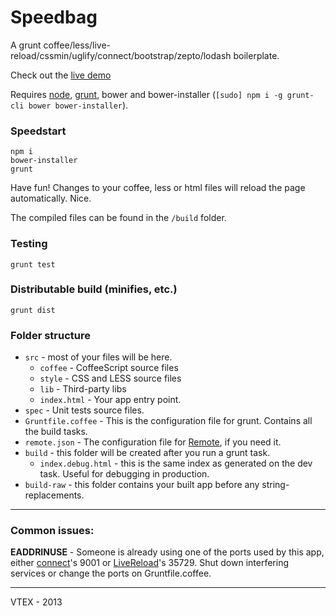 # Speedbag

A grunt coffee/less/live-reload/cssmin/uglify/connect/bootstrap/zepto/lodash boilerplate.

Check out the [live demo](http://vtex.github.io/speedbag)

Requires [node](http://nodejs.org/), [grunt](http://gruntjs.com/), bower and bower-installer (`[sudo] npm i -g grunt-cli bower bower-installer`).

### Speedstart

    npm i
    bower-installer
    grunt

Have fun! Changes to your coffee, less or html files will reload the page automatically. Nice.

The compiled files can be found in the `/build` folder.

### Testing

    grunt test

### Distributable build (minifies, etc.)

    grunt dist

### Folder structure

- `src` - most of your files will be here.
	- `coffee` - CoffeeScript source files
	- `style` - CSS and LESS source files
	- `lib` - Third-party libs
	- `index.html` - Your app entry point.
- `spec` - Unit tests source files.
- `Gruntfile.coffee` - This is the configuration file for grunt. Contains all the build tasks.
- `remote.json` - The configuration file for [Remote](https://github.com/gadr90/remote), if you need it.
- `build` - this folder will be created after you run a grunt task.
	- `index.debug.html` - this is the same index as generated on the dev task. Useful for debugging in production.
- `build-raw` - this folder contains your built app before any string-replacements.

------

### Common issues:

**EADDRINUSE** - Someone is already using one of the ports used by this app, either [connect](https://github.com/gruntjs/grunt-contrib-connect)'s 9001 or [LiveReload](https://github.com/gruntjs/grunt-contrib-livereload)'s 35729.
Shut down interfering services or change the ports on Gruntfile.coffee.

------

VTEX - 2013
